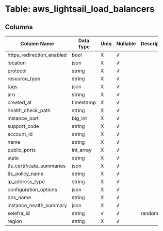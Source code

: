# Table: aws_lightsail_load_balancers

## Columns 

|  Column Name   |  Data Type  | Uniq | Nullable | Description | 
|  ----  | ----  | ----  | ----  | ---- | 
| https_redirection_enabled | bool | X | √ |  | 
| location | json | X | √ |  | 
| protocol | string | X | √ |  | 
| resource_type | string | X | √ |  | 
| tags | json | X | √ |  | 
| arn | string | X | √ |  | 
| created_at | timestamp | X | √ |  | 
| health_check_path | string | X | √ |  | 
| instance_port | big_int | X | √ |  | 
| support_code | string | X | √ |  | 
| account_id | string | X | √ |  | 
| name | string | X | √ |  | 
| public_ports | int_array | X | √ |  | 
| state | string | X | √ |  | 
| tls_certificate_summaries | json | X | √ |  | 
| tls_policy_name | string | X | √ |  | 
| ip_address_type | string | X | √ |  | 
| configuration_options | json | X | √ |  | 
| dns_name | string | X | √ |  | 
| instance_health_summary | json | X | √ |  | 
| selefra_id | string | √ | √ | random id | 
| region | string | X | √ |  | 


